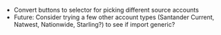 - Convert buttons to selector for picking different source accounts
- Future: Consider trying a few other account types (Santander Current, Natwest, Nationwide, Starling?) to see if import generic?
